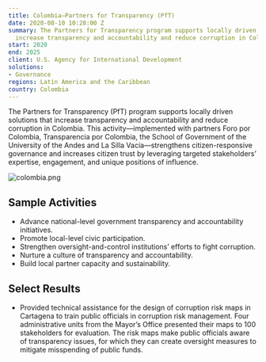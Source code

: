 ```yaml
---
title: Colombia—Partners for Transparency (PfT)
date: 2020-08-10 10:28:00 Z
summary: The Partners for Transparency program supports locally driven solutions that
  increase transparency and accountability and reduce corruption in Colombia.
start: 2020
end: 2025
client: U.S. Agency for International Development
solutions:
- Governance
regions: Latin America and the Caribbean
country: Colombia
---
```


The Partners for Transparency (PfT) program supports locally driven solutions that increase transparency and accountability and reduce corruption in Colombia. This activity—implemented with partners Foro por Colombia, Transparencia por Colombia, the School of Government of the University of the Andes and La Silla Vacía—strengthens citizen-responsive governance and increases citizen trust by leveraging targeted stakeholders’ expertise, engagement, and unique positions of influence.

![colombia.png](/uploads/colombia.png)

## Sample Activities
 
* Advance national-level government transparency and accountability initiatives.
* Promote local-level civic participation.
* Strengthen oversight-and-control institutions’ efforts to fight corruption.
* Nurture a culture of transparency and accountability.
* Build local partner capacity and sustainability. 

## Select Results

* Provided technical assistance for the design of corruption risk maps in Cartagena to train public officials in corruption risk management. Four administrative units from the Mayor’s Office presented their maps to 100 stakeholders for evaluation. The risk maps make public officials aware of transparency issues, for which they can create oversight measures to mitigate misspending of public funds.